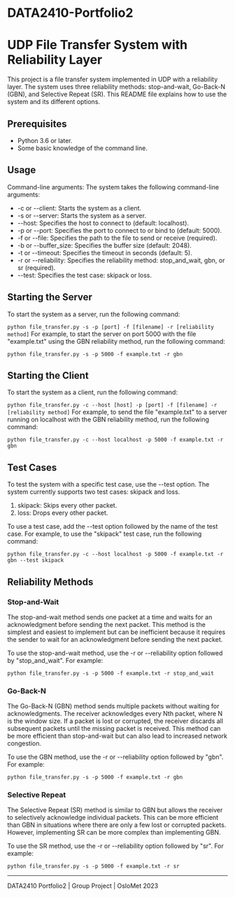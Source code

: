 # DATA2410-Portfolio2

# UDP File Transfer System with Reliability Layer

This project is a file transfer system implemented in UDP with a reliability layer. The system uses three reliability methods: stop-and-wait, Go-Back-N (GBN), and Selective Repeat (SR). This README file explains how to use the system and its different options.

## Prerequisites
* Python 3.6 or later.
* Some basic knowledge of the command line.

## Usage
Command-line arguments: The system takes the following command-line arguments:

* -c or --client: Starts the system as a client.
* -s or --server: Starts the system as a server.
* --host: Specifies the host to connect to (default: localhost).
* -p or --port: Specifies the port to connect to or bind to (default: 5000).
* -f or --file: Specifies the path to the file to send or receive (required).
* -b or --buffer_size: Specifies the buffer size (default: 2048).
* -t or --timeout: Specifies the timeout in seconds (default: 5).
* -r or --reliability: Specifies the reliability method: stop_and_wait, gbn, or sr (required).
* --test: Specifies the test case: skipack or loss.

## Starting the Server
To start the system as a server, run the following command:

`python file_transfer.py -s -p [port] -f [filename] -r [reliability method]`
For example, to start the server on port 5000 with the file "example.txt" using the GBN reliability method, run the following command:

`python file_transfer.py -s -p 5000 -f example.txt -r gbn`

## Starting the Client
To start the system as a client, run the following command:

`python file_transfer.py -c --host [host] -p [port] -f [filename] -r [reliability method]`
For example, to send the file "example.txt" to a server running on localhost with the GBN reliability method, run the following command:

`python file_transfer.py -c --host localhost -p 5000 -f example.txt -r gbn`

## Test Cases
To test the system with a specific test case, use the --test option. The system currently supports two test cases: skipack and loss.

1. skipack: Skips every other packet.
1. loss: Drops every other packet.

To use a test case, add the --test option followed by the name of the test case. For example, to use the "skipack" test case, run the following command:

`python file_transfer.py -c --host localhost -p 5000 -f example.txt -r gbn --test skipack`

## Reliability Methods

### Stop-and-Wait
The stop-and-wait method sends one packet at a time and waits for an acknowledgment before sending the next packet. This method is the simplest and easiest to implement but can be inefficient because it requires the sender to wait for an acknowledgment before sending the next packet.

To use the stop-and-wait method, use the -r or --reliability option followed by "stop_and_wait". For example:

`python file_transfer.py -s -p 5000 -f example.txt -r stop_and_wait`

### Go-Back-N
The Go-Back-N (GBN) method sends multiple packets without waiting for acknowledgments. The receiver acknowledges every Nth packet, where N is the window size. If a packet is lost or corrupted, the receiver discards all subsequent packets until the missing packet is received. This method can be more efficient than stop-and-wait but can also lead to increased network congestion.

To use the GBN method, use the -r or --reliability option followed by "gbn". For example:

`python file_transfer.py -s -p 5000 -f example.txt -r gbn`

### Selective Repeat
The Selective Repeat (SR) method is similar to GBN but allows the receiver to selectively acknowledge individual packets. This can be more efficient than GBN in situations where there are only a few lost or corrupted packets. However, implementing SR can be more complex than implementing GBN.

To use the SR method, use the -r or --reliability option followed by "sr". For example:

`python file_transfer.py -s -p 5000 -f example.txt -r sr`

---

DATA2410 Portfolio2 | Group Project | OsloMet 2023 
